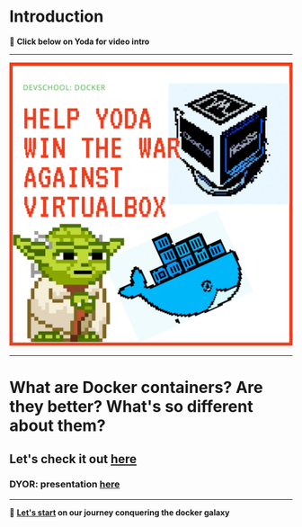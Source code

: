 # Introduction
🌌 **Click below on Yoda for video intro**

<hr>

[![Star wars intro](../../media/module-0/logo.png)](https://www.canva.com/design/DAFM9_jyR3s/Wr0F3Pn-s4TxSyrBjeYuHg/watch?utm_content=DAFM9_jyR3s&utm_campaign=designshare&utm_medium=link&utm_source=publishsharelink "Star wars intro - Click to watch")

<hr>

# What are Docker containers? Are they better? What's so different about them?
## Let's check it out [here](https://www.docker.com/resources/what-container/)
### DYOR: presentation [here](https://www.canva.com/design/DAENwPyIYl8/UKZUucq40T4RFBtTN7JVyA/view?utm_content=DAENwPyIYl8&utm_campaign=designshare&utm_medium=link2&utm_source=sharebutton)

<hr>

🌌 **[Let's start](../1-using-containers/class-1.md) on our journey conquering the docker galaxy**